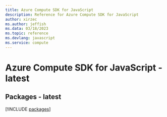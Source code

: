 ```yaml
---
title: Azure Compute SDK for JavaScript
description: Reference for Azure Compute SDK for JavaScript
author: xirzec
ms.author: jeffish
ms.data: 03/18/2023
ms.topic: reference
ms.devlang: javascript
ms.service: compute
---
```

# Azure Compute SDK for JavaScript - latest
## Packages - latest
[!INCLUDE [packages](compute-index.md)]